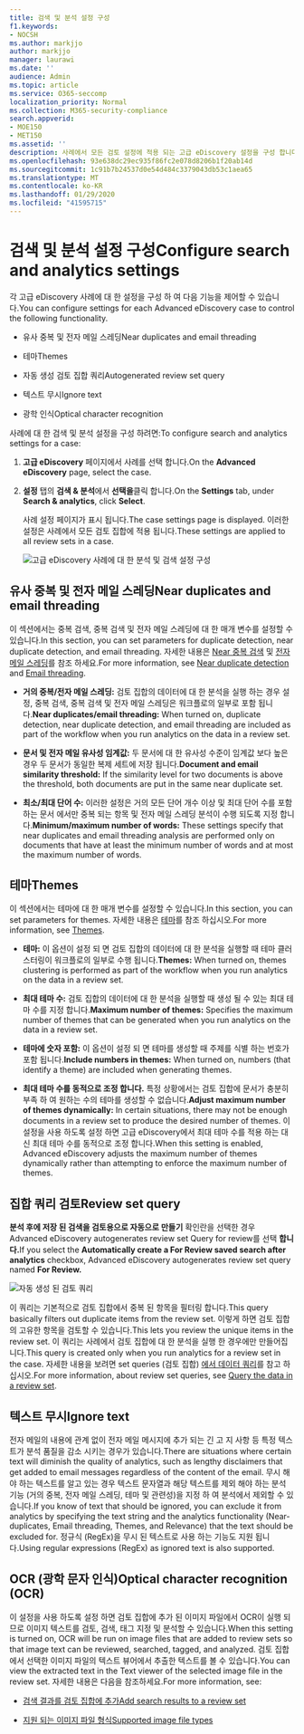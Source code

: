 ```yaml
---
title: 검색 및 분석 설정 구성
f1.keywords:
- NOCSH
ms.author: markjjo
author: markjjo
manager: laurawi
ms.date: ''
audience: Admin
ms.topic: article
ms.service: O365-seccomp
localization_priority: Normal
ms.collection: M365-security-compliance
search.appverid:
- MOE150
- MET150
ms.assetid: ''
description: 사례에서 모든 검토 설정에 적용 되는 고급 eDiscovery 설정을 구성 합니다. 여기에는 분석 및 OCR에 대 한 설정이 포함 됩니다.
ms.openlocfilehash: 93e638dc29ec935f86fc2e078d8206b1f20ab14d
ms.sourcegitcommit: 1c91b7b24537d0e54d484c3379043db53c1aea65
ms.translationtype: MT
ms.contentlocale: ko-KR
ms.lasthandoff: 01/29/2020
ms.locfileid: "41595715"
---
```

# <a name="configure-search-and-analytics-settings"></a><span data-ttu-id="539d5-104">검색 및 분석 설정 구성</span><span class="sxs-lookup"><span data-stu-id="539d5-104">Configure search and analytics settings</span></span>

<span data-ttu-id="539d5-105">각 고급 eDiscovery 사례에 대 한 설정을 구성 하 여 다음 기능을 제어할 수 있습니다.</span><span class="sxs-lookup"><span data-stu-id="539d5-105">You can configure settings for each Advanced eDiscovery case to control the following functionality.</span></span>

- <span data-ttu-id="539d5-106">유사 중복 및 전자 메일 스레딩</span><span class="sxs-lookup"><span data-stu-id="539d5-106">Near duplicates and email threading</span></span>

- <span data-ttu-id="539d5-107">테마</span><span class="sxs-lookup"><span data-stu-id="539d5-107">Themes</span></span>

- <span data-ttu-id="539d5-108">자동 생성 검토 집합 쿼리</span><span class="sxs-lookup"><span data-stu-id="539d5-108">Autogenerated review set query</span></span>

- <span data-ttu-id="539d5-109">텍스트 무시</span><span class="sxs-lookup"><span data-stu-id="539d5-109">Ignore text</span></span>

- <span data-ttu-id="539d5-110">광학 인식</span><span class="sxs-lookup"><span data-stu-id="539d5-110">Optical character recognition</span></span>

<span data-ttu-id="539d5-111">사례에 대 한 검색 및 분석 설정을 구성 하려면:</span><span class="sxs-lookup"><span data-stu-id="539d5-111">To configure search and analytics settings for a case:</span></span>

1. <span data-ttu-id="539d5-112">**고급 eDiscovery** 페이지에서 사례를 선택 합니다.</span><span class="sxs-lookup"><span data-stu-id="539d5-112">On the **Advanced eDiscovery** page, select the case.</span></span>

2. <span data-ttu-id="539d5-113">**설정** 탭의 **검색 & 분석**에서 **선택을**클릭 합니다.</span><span class="sxs-lookup"><span data-stu-id="539d5-113">On the **Settings** tab, under **Search & analytics**, click **Select**.</span></span>

   <span data-ttu-id="539d5-114">사례 설정 페이지가 표시 됩니다.</span><span class="sxs-lookup"><span data-stu-id="539d5-114">The case settings page is displayed.</span></span> <span data-ttu-id="539d5-115">이러한 설정은 사례에서 모든 검토 집합에 적용 됩니다.</span><span class="sxs-lookup"><span data-stu-id="539d5-115">These settings are applied to all review sets in a case.</span></span>

   ![고급 eDiscovery 사례에 대 한 분석 및 검색 설정 구성](media/AeDCaseSettings.png)

## <a name="near-duplicates-and-email-threading"></a><span data-ttu-id="539d5-117">유사 중복 및 전자 메일 스레딩</span><span class="sxs-lookup"><span data-stu-id="539d5-117">Near duplicates and email threading</span></span>

<span data-ttu-id="539d5-118">이 섹션에서는 중복 검색, 중복 검색 및 전자 메일 스레딩에 대 한 매개 변수를 설정할 수 있습니다.</span><span class="sxs-lookup"><span data-stu-id="539d5-118">In this section, you can set parameters for duplicate detection, near duplicate detection, and email threading.</span></span> <span data-ttu-id="539d5-119">자세한 내용은 [Near 중복 검색](near-duplicates.md) 및 [전자 메일 스레딩](email-threading.md)를 참조 하세요.</span><span class="sxs-lookup"><span data-stu-id="539d5-119">For more information, see [Near duplicate detection](near-duplicates.md) and [Email threading](email-threading.md).</span></span>

- <span data-ttu-id="539d5-120">**거의 중복/전자 메일 스레딩:** 검토 집합의 데이터에 대 한 분석을 실행 하는 경우 설정, 중복 검색, 중복 검색 및 전자 메일 스레딩은 워크플로의 일부로 포함 됩니다.</span><span class="sxs-lookup"><span data-stu-id="539d5-120">**Near duplicates/email threading:** When turned on, duplicate detection, near duplicate detection, and email threading are included as part of the workflow when you run analytics on the data in a review set.</span></span>

- <span data-ttu-id="539d5-121">**문서 및 전자 메일 유사성 임계값:** 두 문서에 대 한 유사성 수준이 임계값 보다 높은 경우 두 문서가 동일한 복제 세트에 저장 됩니다.</span><span class="sxs-lookup"><span data-stu-id="539d5-121">**Document and email similarity threshold:** If the similarity level for two documents is above the threshold, both documents are put in the same near duplicate set.</span></span>

- <span data-ttu-id="539d5-122">**최소/최대 단어 수:** 이러한 설정은 거의 모든 단어 개수 이상 및 최대 단어 수를 포함 하는 문서 에서만 중복 되는 항목 및 전자 메일 스레딩 분석이 수행 되도록 지정 합니다.</span><span class="sxs-lookup"><span data-stu-id="539d5-122">**Minimum/maximum number of words:** These settings specify that near duplicates and email threading analysis are performed only on documents that have at least the minimum number of words and at most the maximum number of words.</span></span>

## <a name="themes"></a><span data-ttu-id="539d5-123">테마</span><span class="sxs-lookup"><span data-stu-id="539d5-123">Themes</span></span>

<span data-ttu-id="539d5-124">이 섹션에서는 테마에 대 한 매개 변수를 설정할 수 있습니다.</span><span class="sxs-lookup"><span data-stu-id="539d5-124">In this section, you can set parameters for themes.</span></span> <span data-ttu-id="539d5-125">자세한 내용은 [테마](themes-in-advanced-ediscovery.md)를 참조 하십시오.</span><span class="sxs-lookup"><span data-stu-id="539d5-125">For more information, see [Themes](themes-in-advanced-ediscovery.md).</span></span>

- <span data-ttu-id="539d5-126">**테마:** 이 옵션이 설정 되 면 검토 집합의 데이터에 대 한 분석을 실행할 때 테마 클러스터링이 워크플로의 일부로 수행 됩니다.</span><span class="sxs-lookup"><span data-stu-id="539d5-126">**Themes:** When turned on, themes clustering is performed as part of the workflow when you run analytics on the data in a review set.</span></span>

- <span data-ttu-id="539d5-127">**최대 테마 수:** 검토 집합의 데이터에 대 한 분석을 실행할 때 생성 될 수 있는 최대 테마 수를 지정 합니다.</span><span class="sxs-lookup"><span data-stu-id="539d5-127">**Maximum number of themes:** Specifies the maximum number of themes that can be generated when you run analytics on the data in a review set.</span></span>

- <span data-ttu-id="539d5-128">**테마에 숫자 포함:** 이 옵션이 설정 되 면 테마를 생성할 때 주제를 식별 하는 번호가 포함 됩니다.</span><span class="sxs-lookup"><span data-stu-id="539d5-128">**Include numbers in themes:** When turned on, numbers (that identify a theme) are included when generating themes.</span></span> 

- <span data-ttu-id="539d5-129">**최대 테마 수를 동적으로 조정 합니다.** 특정 상황에서는 검토 집합에 문서가 충분히 부족 하 여 원하는 수의 테마를 생성할 수 없습니다.</span><span class="sxs-lookup"><span data-stu-id="539d5-129">**Adjust maximum number of themes dynamically:** In certain situations, there may not be enough documents in a review set to produce the desired number of themes.</span></span> <span data-ttu-id="539d5-130">이 설정을 사용 하도록 설정 하면 고급 eDiscovery에서 최대 테마 수를 적용 하는 대신 최대 테마 수를 동적으로 조정 합니다.</span><span class="sxs-lookup"><span data-stu-id="539d5-130">When this setting is enabled, Advanced eDiscovery adjusts the maximum number of themes dynamically rather than attempting to enforce the maximum number of themes.</span></span>

## <a name="review-set-query"></a><span data-ttu-id="539d5-131">집합 쿼리 검토</span><span class="sxs-lookup"><span data-stu-id="539d5-131">Review set query</span></span>

<span data-ttu-id="539d5-132">**분석 후에 저장 된 검색을 검토용으로 자동으로 만들기** 확인란을 선택한 경우 Advanced eDiscovery autogenerates review set Query for review를 선택 **합니다.**</span><span class="sxs-lookup"><span data-stu-id="539d5-132">If you select the **Automatically create a For Review saved search after analytics** checkbox, Advanced eDiscovery autogenerates review set query named **For Review.**</span></span> 

![자동 생성 된 검토 쿼리](media/AeDForReviewQuery.png)

<span data-ttu-id="539d5-134">이 쿼리는 기본적으로 검토 집합에서 중복 된 항목을 필터링 합니다.</span><span class="sxs-lookup"><span data-stu-id="539d5-134">This query basically filters out duplicate items from the review set.</span></span> <span data-ttu-id="539d5-135">이렇게 하면 검토 집합의 고유한 항목을 검토할 수 있습니다.</span><span class="sxs-lookup"><span data-stu-id="539d5-135">This lets you review the unique items in the review set.</span></span> <span data-ttu-id="539d5-136">이 쿼리는 사례에서 검토 집합에 대 한 분석을 실행 한 경우에만 만들어집니다.</span><span class="sxs-lookup"><span data-stu-id="539d5-136">This query is created only when you run analytics for a review set in the case.</span></span> <span data-ttu-id="539d5-137">자세한 내용을 보려면 set queries (검토 집합) [에서 데이터 쿼리](review-set-search.md)를 참고 하십시오.</span><span class="sxs-lookup"><span data-stu-id="539d5-137">For more information, about review set queries, see [Query the data in a review set](review-set-search.md).</span></span>

## <a name="ignore-text"></a><span data-ttu-id="539d5-138">텍스트 무시</span><span class="sxs-lookup"><span data-stu-id="539d5-138">Ignore text</span></span>

<span data-ttu-id="539d5-139">전자 메일의 내용에 관계 없이 전자 메일 메시지에 추가 되는 긴 고 지 사항 등 특정 텍스트가 분석 품질을 감소 시키는 경우가 있습니다.</span><span class="sxs-lookup"><span data-stu-id="539d5-139">There are situations where certain text will diminish the quality of analytics, such as lengthy disclaimers that get added to email messages regardless of the content of the email.</span></span> <span data-ttu-id="539d5-140">무시 해야 하는 텍스트를 알고 있는 경우 텍스트 문자열과 해당 텍스트를 제외 해야 하는 분석 기능 (거의 중복, 전자 메일 스레딩, 테마 및 관련성)을 지정 하 여 분석에서 제외할 수 있습니다.</span><span class="sxs-lookup"><span data-stu-id="539d5-140">If you know of text that should be ignored, you can exclude it from analytics by specifying the text string and the analytics functionality (Near-duplicates, Email threading, Themes, and Relevance) that the text should be excluded for.</span></span> <span data-ttu-id="539d5-141">정규식 (RegEx)을 무시 된 텍스트로 사용 하는 기능도 지원 됩니다.</span><span class="sxs-lookup"><span data-stu-id="539d5-141">Using regular expressions (RegEx) as ignored text is also supported.</span></span> 

## <a name="optical-character-recognition-ocr"></a><span data-ttu-id="539d5-142">OCR (광학 문자 인식)</span><span class="sxs-lookup"><span data-stu-id="539d5-142">Optical character recognition (OCR)</span></span>

<span data-ttu-id="539d5-143">이 설정을 사용 하도록 설정 하면 검토 집합에 추가 된 이미지 파일에서 OCR이 실행 되므로 이미지 텍스트를 검토, 검색, 태그 지정 및 분석할 수 있습니다.</span><span class="sxs-lookup"><span data-stu-id="539d5-143">When this setting is turned on, OCR will be run on image files that are added to review sets so that image text can be reviewed, searched, tagged, and analyzed.</span></span> <span data-ttu-id="539d5-144">검토 집합에서 선택한 이미지 파일의 텍스트 뷰어에서 추출한 텍스트를 볼 수 있습니다.</span><span class="sxs-lookup"><span data-stu-id="539d5-144">You can view the extracted text in the Text viewer of the selected image file in the review set.</span></span> <span data-ttu-id="539d5-145">자세한 내용은 다음을 참조하세요.</span><span class="sxs-lookup"><span data-stu-id="539d5-145">For more information, see:</span></span>

- [<span data-ttu-id="539d5-146">검색 결과를 검토 집합에 추가</span><span class="sxs-lookup"><span data-stu-id="539d5-146">Add search results to a review set</span></span>](add-data-to-review-set.md#optical-character-recognition)

- [<span data-ttu-id="539d5-147">지원 되는 이미지 파일 형식</span><span class="sxs-lookup"><span data-stu-id="539d5-147">Supported image file types</span></span>](supported-filetypes-ediscovery20.md#image)

